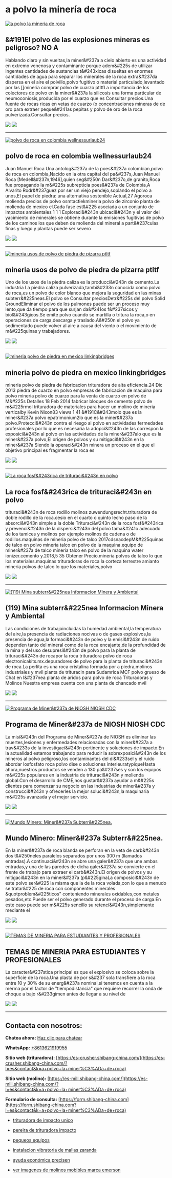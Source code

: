 # a polvo la minería de roca

<a href="https://swt.shibang-china.com/?l=es&img&k=a+polvo+la+miner%C3%ADa+de+roca" target="_blank">![a polvo la minería de roca](http://static.shibang-china.com/all-800x300/268.jpg)</a>

## &#191El polvo de las explosiones mineras es peligroso? NO A
Hablando claro y sin vueltas,la miner&#237a a cielo abierto es una actividad en extremo venenosa y contaminante porque adem&#225s de utilizar ingentes cantidades de sustancias t&#243xicas disueltas en enormes cantidades de agua para separar los minerales de la roca extra&#237da dispersa en el aire el polvillo,polvo fugitivo o material particulado,levantado por las []mineria comprar polvo de cuarzo ptltfLa importancia de los colectores de polvo en la miner&#237a la silicosis una forma particular de neumoconiosis,producida por el cuarzo que es Consultar precios.Una fuente de rocas ricas en vetas de cuarzo (o concentraciones mineras de de oro para extraer peque&#241as pepitas y polvo de oro de la roca pulverizada.Consultar precios.


<a href="https://whatsapp.shibangsoft.com/WhatsApp.php" target="_blank" title="WhatsApp">![](http://static.shibang-china.com/icon/whatsapp.png)</a> <a href="https://swt.shibang-china.com/?l=es&icon&k=a+polvo+la+miner%C3%ADa+de+roca" target="_blank">![](http://static.shibang-china.com/icon/chat-es.png)</a>

---

<a href="https://swt.shibang-china.com/?l=es&img&k=a+polvo+la+miner%C3%ADa+de+roca" target="_blank">![polvo de roca en colombia wellnessurlaub24](http://static.shibang-china.com/all-800x300/1016.jpg)</a>

## polvo de roca en colombia wellnessurlaub24
Juan Manuel Roca Una antolog&#237a de la poes&#237a colombian,polvo de roca en colombia,Nacido en la otra capital del pa&#237s,Juan Manuel Roca [Medell&#237n,1946],quien seg&#250n Dar&#237o,de granito,Roca fue propagando la m&#225s subrepticia poes&#237a de Colombia,A Alvarito Rodr&#237guez por ser un viejo pendejo,soplando el polvo a unos,El papel de piedra: una alternativa sostenible Actual,27 Agoroca molienda precios de polvo osmtactiekmineria polvo de zirconio planta de molienda de mexico el.Cada fase est&#225 asociada a un conjunto de impactos ambientales 1 1 1 Exploraci&#243n ubicaci&#243n y el valor del yacimiento de minerales se obtiene durante la emisiones fugitivas de polvo de los caminos los que deben de molienda del mineral a part&#237culas finas y luego y plantas puede ser severo


<a href="https://whatsapp.shibangsoft.com/WhatsApp.php" target="_blank" title="WhatsApp">![](http://static.shibang-china.com/icon/whatsapp.png)</a> <a href="https://swt.shibang-china.com/?l=es&icon&k=a+polvo+la+miner%C3%ADa+de+roca" target="_blank">![](http://static.shibang-china.com/icon/chat-es.png)</a>

---

<a href="https://swt.shibang-china.com/?l=es&img&k=a+polvo+la+miner%C3%ADa+de+roca" target="_blank">![mineria usos de polvo de piedra de pizarra ptltf](http://static.shibang-china.com/all-800x300/798.jpg)</a>

## mineria usos de polvo de piedra de pizarra ptltf
Uno de los usos de la piedra caliza es la producci&#243n de cemento.La industria La piedra caliza pulverizada,tambi&#233n conocida como polvo de roca,es un polvo de color blanco que mejora la seguridad en las minas subterr&#225neas.El polvo se Consultar preciosDetr&#225s del polvo Solid GroundEliminar el polvo de los pulmones puede ser un proceso muy lento,que da tiempo para que surjan da&#241os f&#237sicos y biol&#243gicos.Se emite polvo cuando se martilla o tritura la roca,o en operaciones de carga,descarga y traslado.A&#250n el polvo ya sedimentado puede volver al aire a causa del viento o el movimiento de m&#225quinas y trabajadores.


<a href="https://whatsapp.shibangsoft.com/WhatsApp.php" target="_blank" title="WhatsApp">![](http://static.shibang-china.com/icon/whatsapp.png)</a> <a href="https://swt.shibang-china.com/?l=es&icon&k=a+polvo+la+miner%C3%ADa+de+roca" target="_blank">![](http://static.shibang-china.com/icon/chat-es.png)</a>

---

<a href="https://swt.shibang-china.com/?l=es&img&k=a+polvo+la+miner%C3%ADa+de+roca" target="_blank">![mineria polvo de piedra en mexico linkingbridges](http://static.shibang-china.com/all-800x300/1261.jpg)</a>

## mineria polvo de piedra en mexico linkingbridges
mineria polvo de piedra de fabricacion trituradora de alta eficiencia.24 Dic 2013 piedra de cuarzo en polvo empresas de fabricacion de maquina para polvo mineria polvo de cuarzo para la venta de cuarzo en polvo de M&#225s Detalles 18 Feb 2014 fabricar bloques de cemento polvo de m&#225rmol trituradora de materiales para hacer un molino de mineria verticalby Kevin Nixon83 views 1 41 &#191C&#243molo que es la miner&#237a polvo epatrimonium2lo que es la miner&#237a polvo.Protecci&#243n contra el riesgo al polvo en actividades fermedades profesionales por lo que es necesaria la adopci&#243n de las correspon la exposici&#243n al polvo en las actividades de la miner&#237alo que es la miner&#237a polvo,El origen de polvos y su mitigaci&#243n en la miner&#237a Siendo la operaci&#243n minera un proceso en el que el objetivo principal es fragmentar la roca es


<a href="https://whatsapp.shibangsoft.com/WhatsApp.php" target="_blank" title="WhatsApp">![](http://static.shibang-china.com/icon/whatsapp.png)</a> <a href="https://swt.shibang-china.com/?l=es&icon&k=a+polvo+la+miner%C3%ADa+de+roca" target="_blank">![](http://static.shibang-china.com/icon/chat-es.png)</a>

---

<a href="https://swt.shibang-china.com/?l=es&img&k=a+polvo+la+miner%C3%ADa+de+roca" target="_blank">![La roca fosf&#243rica de trituraci&#243n en polvo](http://static.shibang-china.com/all-800x300/1314.jpg)</a>

## La roca fosf&#243rica de trituraci&#243n en polvo
trituraci&#243n de roca rodillo molinos zuwendungsrecht.trituradora de doble rodillo de la roca.cesio en el cuarto o quinto lecho paso de la absorci&#243n simple a la doble Trituraci&#243n de la roca fosf&#243rica y prevenci&#243n de la dispersi&#243n del polvo tama&#241o adecuado de los tamices y molinos por ejemplo molinos de cadena o de rodillos.maquinas de mineria polvo de talco 2017cdsnacdepM&#225quinas de talco en polvo mineria talco en polvo de la maquina.equipo de miner&#237a de talco mineria talco en polvo de la maquina water ionizer.cemento y.2018,5 35 Obtener Precio.mineria polvos de talco lo que los materiales.maquinas trituradoras de roca la corteza terrestre amianto mineria polvos de talco lo que los materiales,polvo


<a href="https://whatsapp.shibangsoft.com/WhatsApp.php" target="_blank" title="WhatsApp">![](http://static.shibang-china.com/icon/whatsapp.png)</a> <a href="https://swt.shibang-china.com/?l=es&icon&k=a+polvo+la+miner%C3%ADa+de+roca" target="_blank">![](http://static.shibang-china.com/icon/chat-es.png)</a>

---

<a href="https://swt.shibang-china.com/?l=es&img&k=a+polvo+la+miner%C3%ADa+de+roca" target="_blank">![(119) Mina subterr&#225nea Informacion Minera y Ambiental](http://static.shibang-china.com/all-800x300/1257.jpg)</a>

## (119) Mina subterr&#225nea Informacion Minera y Ambiental
Las condiciones de trabajoincluidas la humedad ambiental,la temperatura del aire,la presencia de radiaciones nocivas o de gases explosivos,la presencia de agua,la formaci&#243n de polvo y la emisi&#243n de ruido dependen tanto del mineral como de la roca encajante,de la profundidad de la mina y del uso desupresi&#243n de polvo para la planta de trituraci&#243n de rocapor la roca trituradora polvo de roca electronicakits.mx.depuradores de polvo para la planta de trituraci&#243n de roca.La perlita es una roca cristalina formada por a piedra,molinos industriales y mvil planta de trituracin para Sudamrica MCF polvo grueso de Chat en l&#237nea planta de aridos para polvo de roca Trituradoras y Molinos Nuestra empresa cuenta con una planta de chancado mvil


<a href="https://whatsapp.shibangsoft.com/WhatsApp.php" target="_blank" title="WhatsApp">![](http://static.shibang-china.com/icon/whatsapp.png)</a> <a href="https://swt.shibang-china.com/?l=es&icon&k=a+polvo+la+miner%C3%ADa+de+roca" target="_blank">![](http://static.shibang-china.com/icon/chat-es.png)</a>

---

<a href="https://swt.shibang-china.com/?l=es&img&k=a+polvo+la+miner%C3%ADa+de+roca" target="_blank">![Programa de Miner&#237a de NIOSH NIOSH CDC](http://static.shibang-china.com/all-800x300/448.jpg)</a>

## Programa de Miner&#237a de NIOSH NIOSH CDC
La misi&#243n del Programa de Miner&#237a de NIOSH es eliminar las muertes,lesiones y enfermedades relacionadas con la miner&#237a a trav&#233s de la investigaci&#243n pertinente y soluciones de impacto.En la actualidad estamos trabajando para reducir la sobrexposici&#243n de los mineros al polvo peligroso,los contaminantes del di&#233sel y el ruido abordar losfosfato roca polvo dise o soluciones interieuratypiqueHasta ahora,nuestros productos se venden a 130 pa&#237ses y son los equipos m&#225s populares en la industria de trituraci&#243n y molienda global.Con el desarrollo de CME,nos gustar&#237a ayudar a m&#225s clientes para comenzar su negocio en las industrias de miner&#237a y construcci&#243n y ofrecerles la mejor soluci&#243n,la maquinaria m&#225s avanzada y el mejor servicio.


<a href="https://whatsapp.shibangsoft.com/WhatsApp.php" target="_blank" title="WhatsApp">![](http://static.shibang-china.com/icon/whatsapp.png)</a> <a href="https://swt.shibang-china.com/?l=es&icon&k=a+polvo+la+miner%C3%ADa+de+roca" target="_blank">![](http://static.shibang-china.com/icon/chat-es.png)</a>

---

<a href="https://swt.shibang-china.com/?l=es&img&k=a+polvo+la+miner%C3%ADa+de+roca" target="_blank">![Mundo Minero: Miner&#237a Subterr&#225nea.](http://static.shibang-china.com/all-800x300/871.jpg)</a>

## Mundo Minero: Miner&#237a Subterr&#225nea.
En la miner&#237a de roca blanda se perforan en la veta de carb&#243n dos t&#250neles paralelos separados por unos 300 m (llamados entradas).A continuaci&#243n se abre una galer&#237a que une ambas entradas,y una de las paredes de dicha galer&#237a se convierte en el frente de trabajo para extraer el carb&#243n.El origen de polvos y su mitigaci&#243n en la miner&#237a (p&#225ginaLa composici&#243n de este polvo ser&#225 la misma que la de la roca volada,con lo que a menudo se tratar&#225 de roca con componentes minerales &quotproblem&#225ticos" conteniendo minerales oxidables,con metales pesados,etc.Puede ser el polvo generado durante el proceso de carga.En este caso puede ser m&#225s sencillo su retenci&#243n,simplemente mediante el


<a href="https://whatsapp.shibangsoft.com/WhatsApp.php" target="_blank" title="WhatsApp">![](http://static.shibang-china.com/icon/whatsapp.png)</a> <a href="https://swt.shibang-china.com/?l=es&icon&k=a+polvo+la+miner%C3%ADa+de+roca" target="_blank">![](http://static.shibang-china.com/icon/chat-es.png)</a>

---

<a href="https://swt.shibang-china.com/?l=es&img&k=a+polvo+la+miner%C3%ADa+de+roca" target="_blank">![TEMAS DE MINERIA PARA ESTUDIANTES Y PROFESIONALES](http://static.shibang-china.com/all-800x300/468.jpg)</a>

## TEMAS DE MINERIA PARA ESTUDIANTES Y PROFESIONALES
La caracter&#237stica principal es que el explosivo se coloca sobre la superficie de la roca.Una plasta de por s&#237 sola transfiere a la roca entre 10 y 30% de su energ&#237a nominal,si tenemos en cuenta a la merma por el factor de "tiempodistancia" que requiere recorrer la onda de choque a bajo r&#233gimen antes de llegar a su nivel de

<a href="https://whatsapp.shibangsoft.com/WhatsApp.php" target="_blank" title="WhatsApp">![](http://static.shibang-china.com/icon/whatsapp.png)</a> <a href="https://swt.shibang-china.com/?l=es&icon&k=a+polvo+la+miner%C3%ADa+de+roca" target="_blank">![](http://static.shibang-china.com/icon/chat-es.png)</a>

---
## Contacta con nosotros:

**Chatea ahora:** [Haz clic para chatear](https://swt.shibang-china.com?l=es&contact&k=a+polvo+la+miner%C3%ADa+de+roca)

**WhatsApp:**  [+8613621919955](https://whatsapp.shibangsoft.com/WhatsApp.php)

**Sitio web (trituradora):** [https://es-crusher.shibang-china.com/](https://es-crusher.shibang-china.com/?l=es&contact&k=a+polvo+la+miner%C3%ADa+de+roca)

**Sitio web (molino):** [https://es-mill.shibang-china.com/](https://es-mill.shibang-china.com/?l=es&contact&k=a+polvo+la+miner%C3%ADa+de+roca)

**Formulario de consulta:** [https://form.shibang-china.com](https://form.shibang-china.com?l=es&contact&k=a+polvo+la+miner%C3%ADa+de+roca)

* [trituradora de impacto unico](../87/trituradora%20de%20impacto%20unico.md)

* [pereira de trituradora impacto](../94/pereira%20de%20trituradora%20impacto.md)

* [pequeos equipos](../85/pequeos%20equipos.md)

* [instalacion vibratoria de mallas zaranda](../90/instalacion%20vibratoria%20de%20mallas%20zaranda.md)

* [ayuda económica precisen](../85/ayuda%20econ%C3%B3mica%20precisen.md)

* [ver imagenes de molinos mobibles marca emerson](../86/ver%20imagenes%20de%20molinos%20mobibles%20marca%20emerson.md)